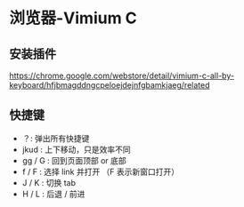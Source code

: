 # 浏览器-Vimium C
## 安装插件
https://chrome.google.com/webstore/detail/vimium-c-all-by-keyboard/hfjbmagddngcpeloejdejnfgbamkjaeg/related
## 快捷键
- ？: 弹出所有快捷键
- jkud : 上下移动，只是效率不同
- gg / G : 回到页面顶部 or 底部
- f / F : 选择 link 并打开 （F 表示新窗口打开）
- J / K : 切换 tab
- H / L : 后退 / 前进